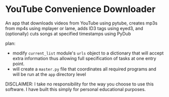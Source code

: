 # YouTube Convenience Downloader

An app that downloads videos from YouTube using pytube, creates mp3s from mp4s using mplayer or lame, adds ID3 tags using eyed3, and (optionally) cuts songs at specified timestamps using PyDub

plan:
+ modify `current_list` module's `urls` object to a dictionary that will accept extra information thus allowing full specification of tasks at one entry point.
+ will create a `master.py` file that coordinates all required programs and will be run at the `app` directory level

DISCLAIMER: I take no responsibility for the way you choose to use this software. I have built this simply for personal educational purposes.


